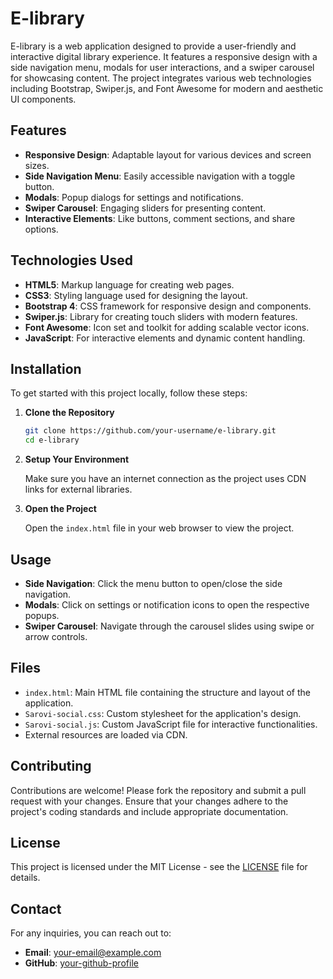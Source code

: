 # E-library

E-library is a web application designed to provide a user-friendly and interactive digital library experience. It features a responsive design with a side navigation menu, modals for user interactions, and a swiper carousel for showcasing content. The project integrates various web technologies including Bootstrap, Swiper.js, and Font Awesome for modern and aesthetic UI components.

## Features

- **Responsive Design**: Adaptable layout for various devices and screen sizes.
- **Side Navigation Menu**: Easily accessible navigation with a toggle button.
- **Modals**: Popup dialogs for settings and notifications.
- **Swiper Carousel**: Engaging sliders for presenting content.
- **Interactive Elements**: Like buttons, comment sections, and share options.

## Technologies Used

- **HTML5**: Markup language for creating web pages.
- **CSS3**: Styling language used for designing the layout.
- **Bootstrap 4**: CSS framework for responsive design and components.
- **Swiper.js**: Library for creating touch sliders with modern features.
- **Font Awesome**: Icon set and toolkit for adding scalable vector icons.
- **JavaScript**: For interactive elements and dynamic content handling.

## Installation

To get started with this project locally, follow these steps:

1. **Clone the Repository**

    ```bash
    git clone https://github.com/your-username/e-library.git
    cd e-library
    ```

2. **Setup Your Environment**

    Make sure you have an internet connection as the project uses CDN links for external libraries.

3. **Open the Project**

    Open the `index.html` file in your web browser to view the project.

## Usage

- **Side Navigation**: Click the menu button to open/close the side navigation.
- **Modals**: Click on settings or notification icons to open the respective popups.
- **Swiper Carousel**: Navigate through the carousel slides using swipe or arrow controls.

## Files

- `index.html`: Main HTML file containing the structure and layout of the application.
- `Sarovi-social.css`: Custom stylesheet for the application's design.
- `Sarovi-social.js`: Custom JavaScript file for interactive functionalities.
- External resources are loaded via CDN.

## Contributing

Contributions are welcome! Please fork the repository and submit a pull request with your changes. Ensure that your changes adhere to the project's coding standards and include appropriate documentation.

## License

This project is licensed under the MIT License - see the [LICENSE](LICENSE) file for details.

## Contact

For any inquiries, you can reach out to:

- **Email**: your-email@example.com
- **GitHub**: [your-github-profile](https://github.com/your-username)
